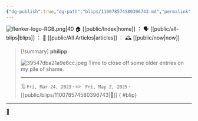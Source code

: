 ```yaml
---
{"dg-publish":true,"dg-path":"blips/110078574580396743.md","permalink":"/blips/110078574580396743/","title":"philipp on mastodon @ 2023-03-24"}
---
```



<div class="transclusion internal-embed is-loaded"><div class="markdown-embed">




![flenker-logo-RGB.png|40](/img/user/attachments/flenker-logo-RGB.png)
🏠 [[public/Index\|home]]  ⋮ 🗣️ [[public/all-blips\|blips]] ⋮  📝 [[public/All Articles\|articles]]  ⋮ 🕰️ [[public/now\|now]]


</div></div>


> [!summary] **philipp**:
>
> ![39547dba21a9e6cc.jpeg](/img/user/attachments/39547dba21a9e6cc.jpeg)
> Time to close off some older entries on my pile of shame.
> - - -
>
> 🗓️ <code>Fri, Mar 24, 2023</code>  · ✏️ <code> Fri, May 2, 2025</code>  · [[public/blips/110078574580396743\|🔗]]
{ #blip}


- - -

 👾
